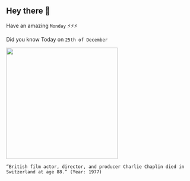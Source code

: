 ## Hey there 👋
Have an amazing `Monday` ⚡⚡⚡

Did you know Today on `25th of December`
 
 [<img src="https://upload.wikimedia.org/wikipedia/commons/7/78/The_Tramp_Essanay.jpg" width="300" />](http://en.wikipedia.org/wiki/Charlie_Chaplin) 
 ```
“British film actor, director, and producer Charlie Chaplin died in Switzerland at age 88.” (Year: 1977)
```
